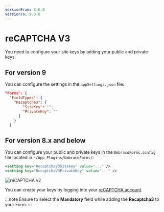 ```yaml
---
versionFrom: 8.0.0
versionTo: 9.0.0
---
```


# reCAPTCHA V3

You need to configure your site keys by adding your public and private keys.

## For version 9

You can configure the settings in the `appSettings.json` file:

```json
"Forms": {
  "FieldTypes": {
    "Recaptcha3": {
        "SiteKey": "",
        "PrivateKey": ""
      }
    }  
  }
```

## For version 8.x and below

You can configure your public and private keys in the `UmbracoForms.config` file located in `~/App_Plugins/UmbracoForms/`:

```xml
<setting key="RecaptchaV3SiteKey" value="..." />
<setting key="RecaptchaV3PrivateKey" value="..." />
```

![reCAPTCHA v2](images/recaptcha3-v9.png)

You can create your keys by logging into your [reCAPTCHA account](https://www.google.com/recaptcha/).

:::note
Ensure to select the **Mandatory** field while adding the **Recaptcha3** to your Form.
:::
